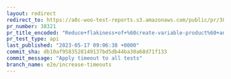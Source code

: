```yaml
---
layout: redirect
redirect_to: https://a8c-woo-test-reports.s3.amazonaws.com/public/pr/38321/api/index.html
pr_number: 38321
pr_title_encoded: "Reduce+flakiness+of+%60create-variable-product%60+and+%60create-coupon%60+specs"
pr_test_type: api
last_published: "2023-05-17 09:06:38 +0000"
commit_sha: db10af9583528149137bd5db44ba30a68d71f133
commit_message: "Apply timeout to all tests"
branch_name: e2e/increase-timeouts
---
```


